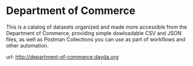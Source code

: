 # Department of Commerce

This is a catalog of datasets organized and made more accessible from the Department of Commerce, providing simple dowloadable CSV and JSON files, as well as Postman Collections you can use as part of workflows and other automation.

url: http://department-of-commerce.dayda.org

